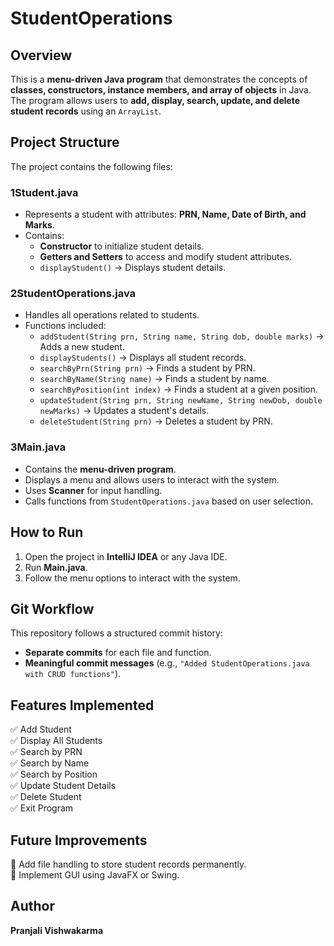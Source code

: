 # StudentOperations

## Overview
This is a **menu-driven Java program** that demonstrates the concepts of **classes, constructors, instance members, and array of objects** in Java.  
The program allows users to **add, display, search, update, and delete student records** using an `ArrayList`.  

## Project Structure
The project contains the following files:

### 1️**Student.java**
- Represents a student with attributes: **PRN, Name, Date of Birth, and Marks**.
- Contains:
  - **Constructor** to initialize student details.
  - **Getters and Setters** to access and modify student attributes.
  - `displayStudent()` → Displays student details.

### 2️**StudentOperations.java**
- Handles all operations related to students.
- Functions included:
  - `addStudent(String prn, String name, String dob, double marks)` → Adds a new student.
  - `displayStudents()` → Displays all student records.
  - `searchByPrn(String prn)` → Finds a student by PRN.
  - `searchByName(String name)` → Finds a student by name.
  - `searchByPosition(int index)` → Finds a student at a given position.
  - `updateStudent(String prn, String newName, String newDob, double newMarks)` → Updates a student's details.
  - `deleteStudent(String prn)` → Deletes a student by PRN.

### 3️**Main.java**
- Contains the **menu-driven program**.
- Displays a menu and allows users to interact with the system.
- Uses **Scanner** for input handling.
- Calls functions from `StudentOperations.java` based on user selection.

## How to Run
1. Open the project in **IntelliJ IDEA** or any Java IDE.
2. Run **Main.java**.
3. Follow the menu options to interact with the system.

## Git Workflow
This repository follows a structured commit history:
- **Separate commits** for each file and function.
- **Meaningful commit messages** (e.g., `"Added StudentOperations.java with CRUD functions"`).

## Features Implemented
✅ Add Student  
✅ Display All Students  
✅ Search by PRN  
✅ Search by Name  
✅ Search by Position  
✅ Update Student Details  
✅ Delete Student  
✅ Exit Program  

## Future Improvements
🔹 Add file handling to store student records permanently.  
🔹 Implement GUI using JavaFX or Swing.  

## Author
**Pranjali Vishwakarma**  
